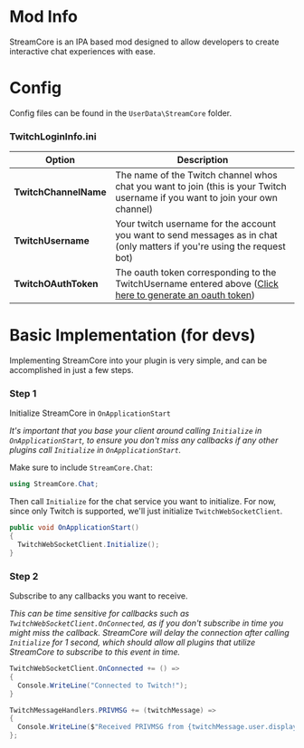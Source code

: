 # Mod Info
StreamCore is an IPA based mod designed to allow developers to create interactive chat experiences with ease.

# Config
Config files can be found in the `UserData\StreamCore` folder.

### TwitchLoginInfo.ini
| Option | Description |
| - | - |
| **TwitchChannelName** | The name of the Twitch channel whos chat you want to join (this is your Twitch username if you want to join your own channel) |
| **TwitchUsername** | Your twitch username for the account you want to send messages as in chat (only matters if you're using the request bot) |
| **TwitchOAuthToken** | The oauth token corresponding to the TwitchUsername entered above ([Click here to generate an oauth token](https://twitchapps.com/tmi/))  |


# Basic Implementation (for devs)
Implementing StreamCore into your plugin is very simple, and can be accomplished in just a few steps.

### Step 1
Initialize StreamCore in `OnApplicationStart`

*It's important that you base your client around calling `Initialize` in `OnApplicationStart`, to ensure you don't miss any callbacks if any other plugins call `Initialize` in `OnApplicationStart`.*

Make sure to include `StreamCore.Chat`:
```cs
using StreamCore.Chat;
```

Then call `Initialize` for the chat service you want to initialize. For now, since only Twitch is supported, we'll just initialize `TwitchWebSocketClient`.
```cs
public void OnApplicationStart()
{
  TwitchWebSocketClient.Initialize();
}
```

### Step 2
Subscribe to any callbacks you want to receive. 

*This can be time sensitive for callbacks such as `TwitchWebSocketClient.OnConnected`, as if you don't subscribe in time you might miss the callback. StreamCore will delay the connection after calling `Initialize` for 1 second, which should allow all plugins that utilize StreamCore to subscribe to this event in time.*

```cs
TwitchWebSocketClient.OnConnected += () => 
{
  Console.WriteLine("Connected to Twitch!");
}

TwitchMessageHandlers.PRIVMSG += (twitchMessage) => 
{
  Console.WriteLine($"Received PRIVMSG from {twitchMessage.user.displayName} in channel {twitchMessage.channelName}. Message: {twitchMessage.message}");
};
```

